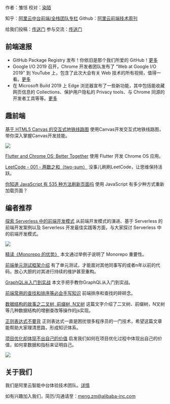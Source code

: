 作者：雏恬
校对：[染陌](https://github.com/answershuto)

知乎：[阿里云中台前端/全栈团队专栏](https://zhuanlan.zhihu.com/aliyun)
Github：[阿里云前端技术周刊](https://github.com/aliyunfe/weekly)

给我们投稿：[传送门](https://github.com/aliyunfe/weekly/issues/new)
参与交流：[传送门](https://github.com/aliyunfe/weekly/issues/5)

## 前端速报

- GitHub Package Registry 发布！你依旧是那个我们所爱的 GitHub！[更多](https://zhuanlan.zhihu.com/p/65378818)
- Google I/O 2019 召开，Chrome 开发者团队发布了 “Web at Google I/O 2019” 到 YouTube 上，包含了此次大会有关 Web 技术的所有视频，值得一看。[更多](https://www.youtube.com/playlist?list=PLNYkxOF6rcIATmAmz7HcCzongGvQEtx8i)
- 在 Microsoft Build 2019 上 Edge 浏览器宣布了一些新功能，其中包括能收藏网页信息的 Collections、保护用户隐私的 Privacy tools、与 Chrome 同源的开发者工具等等。[更多](https://blogs.windows.com/msedgedev/2019/05/06/edge-chromium-build-2019-pwa-ie-mode-devtools/#FDcQqxrlJbu0DvDO.97)

## 趣前端

[基于 HTML5 Canvas 的交互式地铁线路图](https://juejin.im/post/5cdcab95e51d453a4a357e9d)
使用Canvas开发交互式地铁线路图，带你深入掌握Canvas开发技能。

![](https://img.alicdn.com/tfs/TB1wqKZXbus3KVjSZKbXXXqkFXa-1280-671.png)

[Flutter and Chrome OS: Better Together](https://developers.googleblog.com/2019/05/flutter-and-chrome-os-better-together.html)
使用 Flutter 开发 Chrome OS 应用。

[LeetCode - 001 - 两数之和（two-sum）](https://juejin.im/post/5cde5dcd6fb9a07ee63f33af)
没事儿刷刷LeetCode，让思维保持活跃。

[你知道 JavaScript 有 535 种方法刷新页面吗](https://www.wandouip.com/t5i285364/)
使用 JavaScript 有多少种方式重新加载页面？

## 编者推荐

[探索 Serverless 中的前端开发模式](https://juejin.im/post/5cdc3dc2e51d453b6c1d9d3a)
从前端开发模式的演进、基于 Serverless 的前端开发案例以及 Serverless 开发最佳实践等方面，与大家探讨 Serverless 中的前端开发模式。

![](https://img.alicdn.com/tfs/TB14l1VXlCw3KVjSZFuXXcAOpXa-1280-561.png)

[精读《Monorepo 的优势》](https://juejin.im/post/5cd8c1d6e51d456e55623bf2)
本文通过举例子说明了 Monorepo 重要性。

[前端单元测试框架介绍](https://juejin.im/post/5cd820136fb9a03235587c2b)
有了单元测试，才能面对其他同事写的或者n年以前的代码，放心大胆的对其进行持续的维护甚至重构。

[GraphQL从入门到实战](https://juejin.im/post/5cd68a9b51882568047fa6eb)
本文手把手教你GraphQL从入门到实战。

[前端常用的查找和排序等必会手写知识](https://juejin.im/post/5cda814b6fb9a03240191a44)
前端排序和查找的碎碎念。

[数据结构的故事之二叉树, 前缀树, N叉树](https://juejin.im/post/5c9077166fb9a070e14aec76)
这篇文字介绍了二叉树、前缀树，N叉树等几种数据结构的增删查改等操作的js实现。

[正则表达式不要背](https://juejin.im/post/5cdcd42551882568651554e6)
正则表达式一直是困扰很多程序员的一门技术，希望这篇文章能帮助大家理清思路，形成知识体系。

[项目优化却体现不出自己的价值](https://mp.weixin.qq.com/s/OUrl6E11ZMuNqZJ9ta8ocw)
启发我们如何在项目优化过程中体现出自己的价值，如何拿数据和指标来证明自己。

![](https://img.alicdn.com/tfs/TB1PaKPXgaH3KVjSZFjXXcFWpXa-1766-614.png)

## 关于我们

我们是阿里云智能中台体验技术团队。[详情](https://github.com/aliyunfe/weekly/blob/master/about.md)

如有兴趣加入我们，简历/沟通请至：meng.zm@alibaba-inc.com